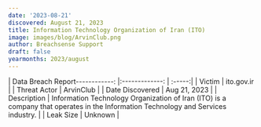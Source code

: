 ```yaml
---
date: '2023-08-21'
discovered: August 21, 2023
title: Information Technology Organization of Iran (ITO)
image: images/blog/ArvinClub.png
author: Breachsense Support
draft: false
yearmonths: 2023/august
---
```


| Data Breach Report------------:     |:-------------:    | :-----:|
| Victim      | ito.gov.ir      | 
| Threat Actor      |  ArvinClub     | 
| Date Discovered      | Aug 21, 2023      | 
| Description      | Information Technology Organization of Iran (ITO) is a company that operates in the Information Technology and Services industry.      | 
| Leak Size      | Unknown      | 

